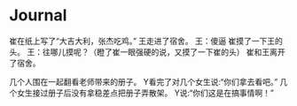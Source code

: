 # Journal

崔在纸上写了“大吉大利，张杰吃鸡。”
王走进了宿舍。
王：傻逼
崔摸了一下王的头。
王：往哪儿摸呢？（瞪了崔一眼强硬的说，又摸了一下崔的头）
崔和王离开了宿舍。


几个人围在一起翻看老师带来的册子。
Y看完了对几个女生说:“你们拿去看吧。”
几个女生接过册子后没有拿稳差点把册子弄散架。
Y说:“你们这是在搞事情啊！”
